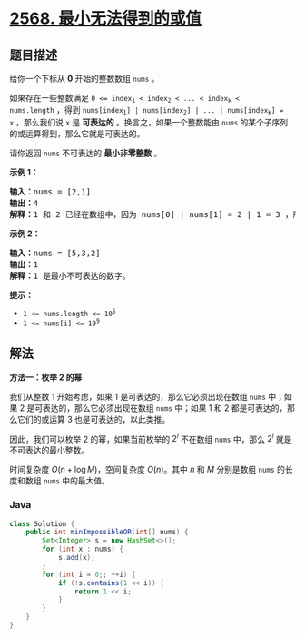 # [2568. 最小无法得到的或值](https://leetcode.cn/problems/minimum-impossible-or)

## 题目描述

<p>给你一个下标从 <strong>0</strong>&nbsp;开始的整数数组&nbsp;<code>nums</code>&nbsp;。</p>

<p>如果存在一些整数满足&nbsp;<code>0 &lt;= index<sub>1</sub> &lt; index<sub>2</sub> &lt; ... &lt; index<sub>k</sub> &lt; nums.length</code>&nbsp;，得到&nbsp;<code>nums[index<sub>1</sub>] | nums[index<sub>2</sub>] | ... | nums[index<sub>k</sub>] = x</code>&nbsp;，那么我们说&nbsp;<code>x</code>&nbsp;是&nbsp;<strong>可表达的</strong>&nbsp;。换言之，如果一个整数能由&nbsp;<code>nums</code>&nbsp;的某个子序列的或运算得到，那么它就是可表达的。</p>

<p>请你返回 <code>nums</code>&nbsp;不可表达的 <strong>最小非零整数</strong>&nbsp;。</p>

<p><strong>示例 1：</strong></p>

<pre><b>输入：</b>nums = [2,1]
<b>输出：</b>4
<b>解释：</b>1 和 2 已经在数组中，因为 nums[0] | nums[1] = 2 | 1 = 3 ，所以 3 是可表达的。由于 4 是不可表达的，所以我们返回 4 。
</pre>

<p><strong>示例 2：</strong></p>

<pre><b>输入：</b>nums = [5,3,2]
<b>输出：</b>1
<b>解释：</b>1 是最小不可表达的数字。
</pre>

<p><strong>提示：</strong></p>

<ul>
	<li><code>1 &lt;= nums.length &lt;= 10<sup>5</sup></code></li>
	<li><code>1 &lt;= nums[i] &lt;= 10<sup>9</sup></code></li>
</ul>

## 解法

**方法一：枚举 2 的幂**

我们从整数 $1$ 开始考虑，如果 $1$ 是可表达的，那么它必须出现在数组 `nums` 中；如果 $2$ 是可表达的，那么它必须出现在数组 `nums` 中；如果 $1$ 和 $2$ 都是可表达的，那么它们的或运算 $3$ 也是可表达的，以此类推。

因此，我们可以枚举 $2$ 的幂，如果当前枚举的 $2^i$ 不在数组 `nums` 中，那么 $2^i$ 就是不可表达的最小整数。

时间复杂度 $O(n + \log M)$，空间复杂度 $O(n)$。其中 $n$ 和 $M$ 分别是数组 `nums` 的长度和数组 `nums` 中的最大值。

### **Java**

```java
class Solution {
    public int minImpossibleOR(int[] nums) {
        Set<Integer> s = new HashSet<>();
        for (int x : nums) {
            s.add(x);
        }
        for (int i = 0;; ++i) {
            if (!s.contains(1 << i)) {
                return 1 << i;
            }
        }
    }
}
```
